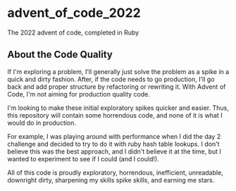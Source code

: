 # advent_of_code_2022
The 2022 advent of code, completed in Ruby


## About the Code Quality

If I'm exploring a problem, I'll generally just solve the problem as a spike in a quick and dirty fashion.
After, if the code needs to go production, I'll go back and add proper structure
by refactoring or rewriting it. With Advent of Code, I'm not aiming for production quality code. 

I'm looking to make these initial exploratory spikes quicker and easier. Thus, this repository will contain
some horrendous code, and none of it is what I would do in production.

For example, I was playing around with performance when I did the day 2 challenge and decided to try to do it with ruby 
hash table lookups.
I don't believe this was the best approach, and I didn't believe it at the time, but I wanted to experiment
to see if I could (and I could!).

All of this code is proudly exploratory, horrendous, inefficient, unreadable, downright dirty, sharpening my skills spike skills, and 
earning me stars. 
